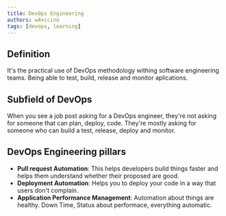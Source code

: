 ```yaml
---
title: DevOps Engineering
authors: w4xccino
tags: [devops, learning]
---
```


## Definition
It's the practical use of DevOps methodology withing software engineering teams. Being able to test, build, release and monitor aplications.

## Subfield of DevOps
When you see a job post asking for a DevOps engineer, they're not asking for someone that can plan, deploy, code. They're mostly asking for someone who can build a test, release, deploy and monitor. 

## DevOps Engineering pillars
- **Pull request Automation**: This helps developers build things faster and helps them understand whether their proposed are good. 
- **Deployment Automation**:  Helps you to deploy your code in a way that users don't complain. 
- **Application Performance Management**: Automation about things are healthy. Down Time, Status about performace, everything automatic. 





